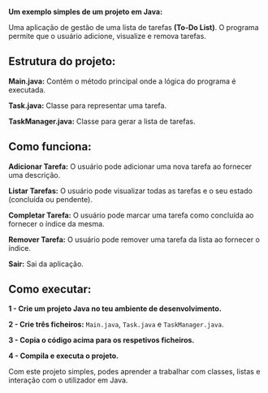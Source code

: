 **Um exemplo simples de um projeto em Java:** 

Uma aplicação de gestão de uma lista de tarefas **(To-Do List)**. O programa permite que o usuário adicione, visualize e remova tarefas.

## Estrutura do projeto: ##

**Main.java:** Contém o método principal onde a lógica do programa é executada.

**Task.java:** Classe para representar uma tarefa.

**TaskManager.java:** Classe para gerar a lista de tarefas.

## Como funciona: ##

**Adicionar Tarefa:** O usuário pode adicionar uma nova tarefa ao fornecer uma descrição.

**Listar Tarefas:** O usuário pode visualizar todas as tarefas e o seu estado (concluída ou pendente).

**Completar Tarefa:** O usuário pode marcar uma tarefa como concluída ao fornecer o índice da mesma.

**Remover Tarefa:** O usuário pode remover uma tarefa da lista ao fornecer o índice.

**Sair:** Sai da aplicação.

## Como executar: ##

**1 - Crie um projeto Java no teu ambiente de desenvolvimento.**

**2 - Crie três ficheiros:** ```Main.java```, ```Task.java``` e ```TaskManager.java```.

**3 - Copia o código acima para os respetivos ficheiros.**

**4 - Compila e executa o projeto.**

Com este projeto simples, podes aprender a trabalhar com classes, listas e interação com o utilizador em Java.
